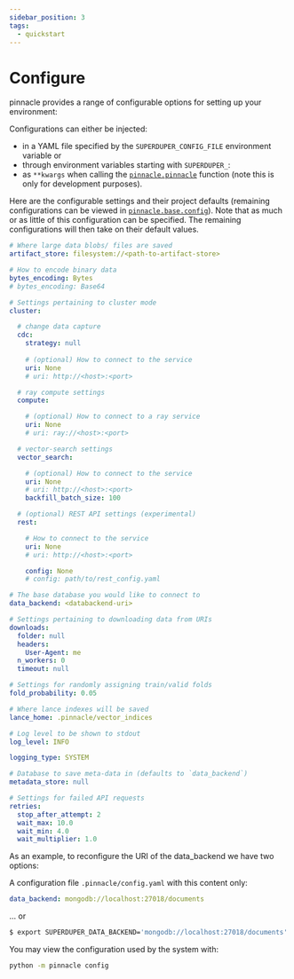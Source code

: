 ```yaml
---
sidebar_position: 3
tags:
  - quickstart
---
```


# Configure

pinnacle provides a range of configurable options for setting
up your environment:

Configurations can either be injected:

- in a YAML file specified by the `SUPERDUPER_CONFIG_FILE` environment variable or
- through environment variables starting with `SUPERDUPER_`:
- as `**kwargs` when calling the [`pinnacle.pinnacle`](../core_api/connect.md) function (note this is only for development purposes).

Here are the configurable settings and their project defaults 
(remaining configurations can be viewed in [`pinnacle.base.config`](https://github.com/pinnacle/pinnacle/blob/main/pinnacle/base/config.py)). Note that as much or as little of this configuration can be specified. The remaining 
configurations will then take on their default values.


```yaml
# Where large data blobs/ files are saved
artifact_store: filesystem://<path-to-artifact-store>

# How to encode binary data
bytes_encoding: Bytes
# bytes_encoding: Base64

# Settings pertaining to cluster mode
cluster:

  # change data capture
  cdc:
    strategy: null
    
    # (optional) How to connect to the service
    uri: None
    # uri: http://<host>:<port>

  # ray compute settings
  compute:

    # (optional) How to connect to a ray service
    uri: None
    # uri: ray://<host>:<port>

  # vector-search settings
  vector_search:

    # (optional) How to connect to the service
    uri: None
    # uri: http://<host>:<port>
    backfill_batch_size: 100

  # (optional) REST API settings (experimental)
  rest:

    # How to connect to the service
    uri: None
    # uri: http://<host>:<port>

    config: None
    # config: path/to/rest_config.yaml

# The base database you would like to connect to
data_backend: <databackend-uri>

# Settings pertaining to downloading data from URIs
downloads:
  folder: null
  headers:
    User-Agent: me
  n_workers: 0
  timeout: null

# Settings for randomly assigning train/valid folds
fold_probability: 0.05

# Where lance indexes will be saved
lance_home: .pinnacle/vector_indices

# Log level to be shown to stdout
log_level: INFO

logging_type: SYSTEM

# Database to save meta-data in (defaults to `data_backend`)
metadata_store: null

# Settings for failed API requests
retries:
  stop_after_attempt: 2
  wait_max: 10.0
  wait_min: 4.0
  wait_multiplier: 1.0
```

As an example, to reconfigure the URI of the data_backend we have two options:

A configuration file `.pinnacle/config.yaml` with this content only:

```yaml
data_backend: mongodb://localhost:27018/documents
```

... or

```bash
$ export SUPERDUPER_DATA_BACKEND='mongodb://localhost:27018/documents'
```

You may view the configuration used by the system with:

```bash
python -m pinnacle config
```
